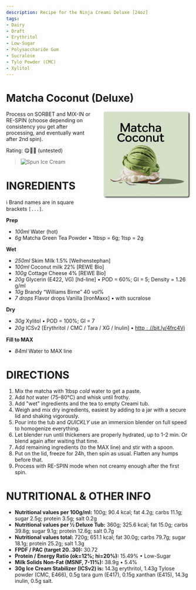 ```yaml
---
description: Recipe for the Ninja Creami Deluxe [24oz]
tags:
- Dairy
- Draft
- Erythritol
- Low-Sugar
- Polysaccharide Gum
- Sucralose
- Tylo Powder (CMC)
- Xylitol
---
```

# Matcha Coconut (Deluxe)
<img style="float: right; margin-left: 1.5em;" width=240 alt="Logo" src="logo-matcha-coconut.png" />

Process on SORBET and MIX-IN or RE-SPIN (choose depending on consistency you get after processing, and eventually want after 2nd spin).

Rating: 😋🥥🍵 (untested)

> <img width=360 alt="Spun Ice Cream" src="" />

# INGREDIENTS

ℹ️ Brand names are in square brackets `[...]`.

**Prep**

  - _100ml_ Water (hot)
  - _6g_ Matcha Green Tea Powder • 1tbsp = 6g; 1tsp = 2g

**Wet**

  - _250ml_ Skim Milk 1.5% [Weihenstephan]
  - _100ml_ Coconut milk 22% [REWE Bio]
  - _100g_ Cottage Cheese 4% [REWE Bio]
  - _20g_ Glycerin (E422, VG) [hd-line] • POD = 60%; GI = 5; Density = 1.26 g/ml
  - _10g_ Brandy “Williams Birne” 40 vol%
  - _7 drops_ Flavor drops Vanilla [IronMaxx] • with sucralose

**Dry**

  - _30g_ Xylitol • POD = 100%; GI = 7
  - _20g_ ICSv2 [Erythritol / CMC / Tara / XG / Inulin] • [http﹕//bit.ly/4frc4Vj](https://jhermann.github.io/ice-creamery/I/Ice%20Cream%20Stabilizer%20(ICS)/)

**Fill to MAX**

  - _84ml_ Water to MAX line

# DIRECTIONS

 1. Mix the matcha with 1tbsp *cold* water to get a paste.
 1. Add *hot* water (75–80°C) and whisk until frothy.
 1. Add "wet" ingredients and the tea to empty Creami tub.
 1. Weigh and mix dry ingredients, easiest by adding to a jar with a secure lid and shaking vigorously.
 1. Pour into the tub and *QUICKLY* use an immersion blender on full speed to homogenize everything.
 1. Let blender run until thickeners are properly hydrated, up to 1-2 min. Or blend again after waiting that time.
 1. Add remaining ingredients (to the MAX line) and stir with a spoon.
 1. Put on the lid, freeze for 24h, then spin as usual. Flatten any humps before that.
 1. Process with RE-SPIN mode when not creamy enough after the first spin.

# NUTRITIONAL & OTHER INFO
- **Nutritional values per 100g/ml:** 100g; 90.4 kcal; fat 4.2g; carbs 11.1g; sugar 2.5g; protein 3.5g; salt 0.2g
- **Nutritional values per ½ Deluxe Tub:** 360g; 325.6 kcal; fat 15.0g; carbs 39.8g; sugar 9.1g; protein 12.6g; salt 0.7g
- **Nutritional values total:** 720g; 651.1 kcal; fat 30.0g; carbs 79.7g; sugar 18.1g; protein 25.2g; salt 1.3g
- **FPDF / PAC (target 20..30):** 30.72
- **Protein / Energy Ratio (ok=12%; hi=20%):** 15.49% • Low-Sugar
- **Milk Solids Non-Fat (MSNF, 7-11%):** 38.9g • 5.4%
- **30g Ice Cream Stabilizer (ICSv2) is:** 14.3g erythritol, 1.43g Tylose powder (CMC, E466), 
0.5g tara gum (E417), 0.15g xanthan (E415),
14.3g inulin, 0.5g salt.

